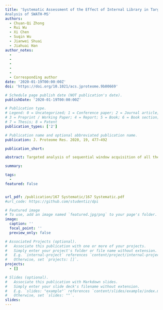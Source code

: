 ```yaml
---
title: 'Systematic Assessment of the Effect of Internal Library in Targeted
Analysis of SWATH-MS'
authors:
  - Chuan-Qi Zhong
  - Rui Wu
  - Xi Chen
  - Suqin Wu
  - Jianwei Shuai
  - Jiahuai Han
author_notes:
  - 
  - 
  - 
  - 
  - 
  - Corresponding author
date: '2020-01-19T00:00:00Z'
doi: 'https://doi.org/10.1021/acs.jproteome.9b00669'

# Schedule page publish date (NOT publication's date).
publishDate: '2020-01-19T00:00:00Z'

# Publication type.
# Legend: 0 = Uncategorized; 1 = Conference paper; 2 = Journal article;
# 3 = Preprint / Working Paper; 4 = Report; 5 = Book; 6 = Book section;
# 7 = Thesis; 8 = Patent
publication_types: ['2']

# Publication name and optional abbreviated publication name.
publication: J. Proteome Res. 2020, 19, 477−492

publication_short: 

abstract: Targeted analysis of sequential window acquisition of all theoretical massspectra (SWATH-MS) requires the spectral library, which can be generated by shotgun mass spectrometry (MS) or by the pseudo-spectra files directly obtained from SWATHMS data. The external library generated by shotgun MS is employed in most SWATH-MSresearch. However, performance of the internal library, which is constructed by pseudospectra files, in the targeted analysis of SWATH-MS has not been systemically evaluated.Here, we show that up to 40% of the peptides detected by the internal library were not overlapped with those detected by the external library for most SWATH-MS data sets.However, the internal library did not identify extra phosphopeptides compared with the external library for phosphoproteomic SWATH-MS data. Therefore, the internal libraryshould be incorporated into the external library for targeted analysis of nonphosphoproteomic SWATH-MS, given that it can significantly increase the number of peptides of SWATH-MS without requiring additional instrument measurement time Summary. An optional shortened abstract.

summary: 

tags:
  - 
featured: False


url_pdf: /publication/167 Systematic/167 Systematic.pdf
#url_code: https://github.com/studentiz/dpi

# Featured image
# To use, add an image named `featured.jpg/png` to your page's folder.
image:
  caption: ''
  focal_point: ''
  preview_only: false

# Associated Projects (optional).
#   Associate this publication with one or more of your projects.
#   Simply enter your project's folder or file name without extension.
#   E.g. `internal-project` references `content/project/internal-project/index.md`.
#   Otherwise, set `projects: []`.
projects:
  - []

# Slides (optional).
#   Associate this publication with Markdown slides.
#   Simply enter your slide deck's filename without extension.
#   E.g. `slides: "example"` references `content/slides/example/index.md`.
#   Otherwise, set `slides: ""`.
slides:
---
```



